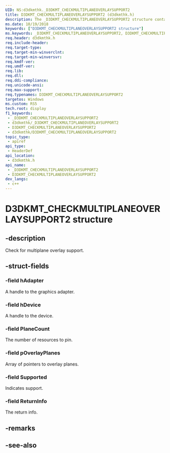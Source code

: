 ```yaml
---
UID: NS:d3dkmthk._D3DKMT_CHECKMULTIPLANEOVERLAYSUPPORT2
title: D3DKMT_CHECKMULTIPLANEOVERLAYSUPPORT2 (d3dkmthk.h)
description: The _D3DKMT_CHECKMULTIPLANEOVERLAYSUPPORT2 structure contains information that is used to check for multiplane overlay support.
ms.date: 10/19/2018
keywords: ["D3DKMT_CHECKMULTIPLANEOVERLAYSUPPORT2 structure"]
ms.keywords: _D3DKMT_CHECKMULTIPLANEOVERLAYSUPPORT2, D3DKMT_CHECKMULTIPLANEOVERLAYSUPPORT2,
req.header: d3dkmthk.h
req.include-header: 
req.target-type: 
req.target-min-winverclnt: 
req.target-min-winversvr: 
req.kmdf-ver: 
req.umdf-ver: 
req.lib: 
req.dll: 
req.ddi-compliance: 
req.unicode-ansi: 
req.max-support: 
req.typenames: D3DKMT_CHECKMULTIPLANEOVERLAYSUPPORT2
targetos: Windows
ms.custom: RS5
tech.root: display
f1_keywords:
 - _D3DKMT_CHECKMULTIPLANEOVERLAYSUPPORT2
 - d3dkmthk/_D3DKMT_CHECKMULTIPLANEOVERLAYSUPPORT2
 - D3DKMT_CHECKMULTIPLANEOVERLAYSUPPORT2
 - d3dkmthk/D3DKMT_CHECKMULTIPLANEOVERLAYSUPPORT2
topic_type:
 - apiref
api_type:
 - HeaderDef
api_location:
 - d3dkmthk.h
api_name:
 - _D3DKMT_CHECKMULTIPLANEOVERLAYSUPPORT2
 - D3DKMT_CHECKMULTIPLANEOVERLAYSUPPORT2
dev_langs:
 - c++
---
```


# D3DKMT_CHECKMULTIPLANEOVERLAYSUPPORT2 structure

## -description

Check for multiplane overlay support.

## -struct-fields

### -field hAdapter

A handle to the graphics adapter.

### -field hDevice

A handle to the device.

### -field PlaneCount

The number of resources to pin.

### -field pOverlayPlanes

Array of pointers to overlay planes.

### -field Supported

Indicates support.

### -field ReturnInfo

The return info.

## -remarks

## -see-also
